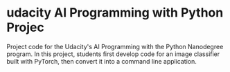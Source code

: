 # udacity AI Programming with Python Projec

Project code for the Udacity's AI Programming with the Python Nanodegree program. In this project, students first develop code for an image classifier built with PyTorch, then convert it into a command line application.
